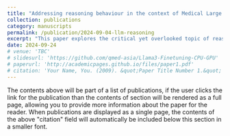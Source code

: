 ```yaml
---
title: "Addressing reasoning behaviour in the context of Medical Large Language Models(Manuscript in preparation)"
collection: publications
category: manuscripts
permalink: /publication/2024-09-04-llm-reasoning
excerpt: "This paper explores the critical yet overlooked topic of reasoning behavior in large language models (LLMs), especially in medical applications. While performance metrics like accuracy and F1 scores dominate discussions, we emphasizes the need to understand how LLMs derive their solutions, as failures in reasoning can have serious real-world consequences, particularly in sensitive fields like medicine. The review defines reasoning behavior in the context of medical LLMs, highlights the scarcity of research on this aspect, and proposes strategies to improve transparency and trust in LLM-driven clinical decision-making."
date: 2024-09-24
# venue: 'TBC'
# slidesurl: 'https://github.com/qmed-asia/Llama3-Finetuning-CPU-GPU'
# paperurl: 'http://academicpages.github.io/files/paper1.pdf'
# citation: 'Your Name, You. (2009). &quot;Paper Title Number 1.&quot; <i>Journal 1</i>. 1(1).'
---
```


The contents above will be part of a list of publications, if the user clicks the link for the publication than the contents of section will be rendered as a full page, allowing you to provide more information about the paper for the reader. When publications are displayed as a single page, the contents of the above "citation" field will automatically be included below this section in a smaller font.